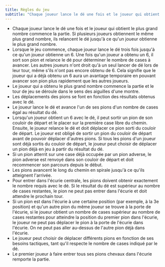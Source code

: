 ```yaml
---
title: Règles du jeu
subtitle: "Chaque joueur lance le dé une fois et le joueur qui obtient le plus grand nombre commence la partie..."
---
```


- Chaque joueur lance le dé une fois et le joueur qui obtient le plus grand nombre commence la partie. Si plusieurs joueurs obtiennent le même plus grand nombre, ils relancent le dé jusqu'à ce qu'un joueur obtienne le plus grand nombre.
- Lorsque le jeu commence, chaque joueur lance le dé trois fois jusqu'à ce qu'un joueur obtienne un 6. Une fois qu'un joueur a obtenu un 6, il sort son pion et relance le dé pour déterminer le nombre de cases à avancer. Les autres joueurs n'ont droit qu'à un seul lancer de dé lors de leur tour, même s'ils n'ont pas encore obtenu de 6. Cela signifie que le joueur qui a déjà obtenu un 6 aura un avantage temporaire en pouvant avancer son pion plus rapidement que les autres joueurs.
- Le joueur qui a obtenu le plus grand nombre commence la partie et le tour de jeu se déroule dans le sens des aiguilles d'une montre.
- Les déplacements des pions se font en fonction des résultats obtenus avec le dé.
- Le joueur lance le dé et avance l'un de ses pions d'un nombre de cases égal au résultat du dé.
- Lorsqu'un joueur obtient un 6 avec le dé, il peut sortir un pion de son couloir de départ et le placer sur la première case libre du chemin. Ensuite, le joueur relance le dé et doit déplacer ce pion sorti du couloir de départ. Le joueur est obligé de sortir un pion du couloir de départ avant de pouvoir déplacer d'autres pions. Si tous les pions d'un joueur sont déjà sortis du couloir de départ, le joueur peut choisir de déplacer un pion déjà en jeu à partir du résultat du dé.
- Si un pion atterrit sur une case déjà occupée par un pion adverse, le pion adverse est renvoyé dans son couloir de départ et doit recommencer son parcours depuis le début.
- Les pions avancent le long du chemin en spirale jusqu'à ce qu'ils atteignent l'arrivée.
- Pour entrer dans l'écurie centrale, les pions doivent obtenir exactement le nombre requis avec le dé. Si le résultat du dé est supérieur au nombre de cases restantes, le pion ne peut pas entrer dans l'écurie et doit attendre le prochain tour.
- Si un pion est dans l'écurie à une certaine position (par exemple, à la 3e position) et qu'un autre pion du même joueur se trouve à la porte de l'écurie, si le joueur obtient un nombre de cases supérieur au nombre de cases restantes pour atteindre la position du premier pion dans l'écurie, le joueur ne peut pas déplacer le pion à la porte de l'écurie dans l'écurie. On ne peut pas aller au-dessus de l'autre pion déjà dans l'écurie.
- Le joueur peut choisir de déplacer différents pions en fonction de ses besoins tactiques, tant qu'il respecte le nombre de cases indiqué par le dé.
- Le premier joueur à faire entrer tous ses pions chevaux dans l'écurie remporte la partie.
